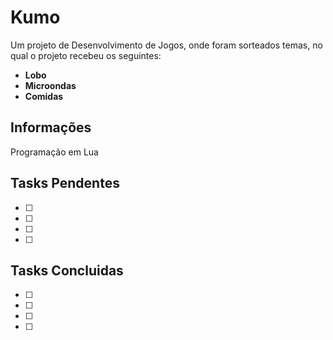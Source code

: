# **Kumo**

Um projeto de Desenvolvimento de Jogos, onde foram sorteados temas, no qual o projeto recebeu os seguintes:

* **Lobo**
* **Microondas**
* **Comidas**

## **Informações**
Programação em Lua

## **Tasks Pendentes**
- [ ]
- [ ] 
- [ ] 
- [ ] 


## **Tasks Concluidas**
- [ ]
- [ ] 
- [ ] 
- [ ] 


